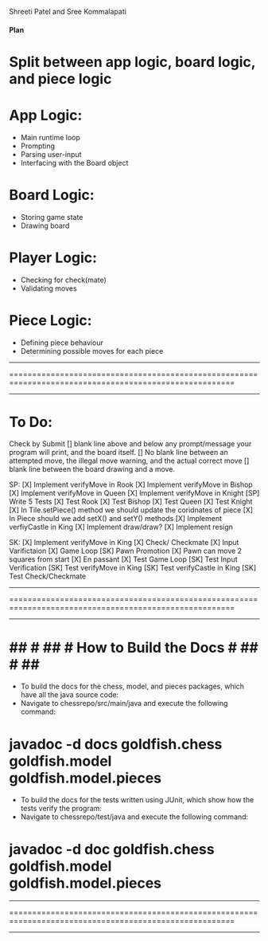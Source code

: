 Shreeti Patel and Sree Kommalapati

#### Plan ####

# Split between app logic, board logic, and piece logic

# App Logic: 
 - Main runtime loop
 - Prompting
 - Parsing user-input
 - Interfacing with the Board object

# Board Logic:
 - Storing game state
 - Drawing board

# Player Logic:
 - Checking for check(mate)
 - Validating moves
# Piece Logic:
- Defining piece behaviour
- Determining possible moves for each piece
_______________________________________________________________________________________________________
=======================================================================================================
_______________________________________________________________________________________________________

# To Do:
Check by Submit
[]  blank line above and below any prompt/message your program will print, and the board itself.
[]  No blank line between an attempted move, the illegal move warning, and the actual correct move
[]  blank line between the board drawing and a move.


SP:
[X] Implement verifyMove in Rook
[X] Implement verifyMove in Bishop
[X] Implement verifyMove in Queen
[X] Implement verifyMove in Knight
[SP] Write 5 Tests
[X] Test Rook
[X] Test Bishop
[X] Test Queen
[X] Test Knight
[X] In Tile.setPiece() method we should update the coridnates of piece
[X] In Piece should we add setX() and setY() methods
[X] Implement verfiyCastle in King
[X] Implement draw/draw?
[X] Implement resign


SK:
[X] Implement verifyMove in King
[X] Check/ Checkmate
[X] Input Varifictaion
[X] Game Loop
[SK] Pawn Promotion
[X] Pawn can move 2 squares from start
[X] En passant
[X] Test Game Loop
[SK] Test Input Verification
[SK] Test verifyMove in King
[SK] Test verifyCastle in King
[SK] Test Check/Checkmate
_______________________________________________________________________________________________________
=======================================================================================================
_______________________________________________________________________________________________________

# ## # ## # How to Build the Docs # ## # ## #

 - To build the docs for the chess, model, and pieces packages, which have all the java source code:
 - Navigate to chessrepo/src/main/java and execute the following command:
# javadoc -d docs goldfish.chess goldfish.model goldfish.model.pieces

 - To build the docs for the tests written using JUnit, which show how the tests verify the program:
 - Navigate to chessrepo/test/java and execute the following command:

# javadoc -d doc goldfish.chess goldfish.model goldfish.model.pieces


_______________________________________________________________________________________________________
=======================================================================================================
_______________________________________________________________________________________________________
